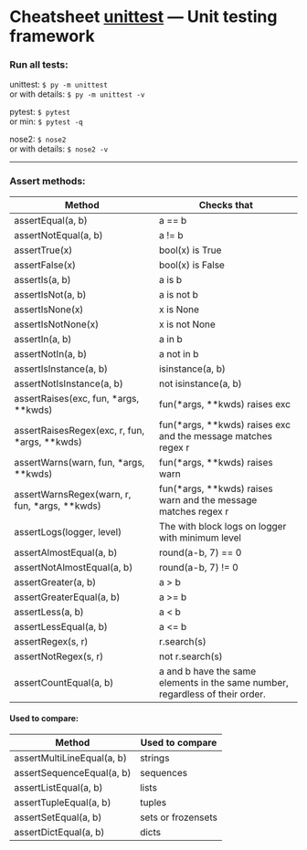 # Cheatsheet [unittest](https://docs.python.org/3/library/unittest.html) — Unit testing framework

### Run all tests:
unittest: `$ py -m unittest`  
or with details: `$ py -m unittest -v`

pytest: `$ pytest`  
or min: `$ pytest -q`

nose2: `$ nose2`  
or with details: `$ nose2 -v`

---

### Assert methods:
Method | Checks that
------ | -----------
assertEqual(a, b) | a == b
assertNotEqual(a, b) | a != b
assertTrue(x) | bool(x) is True
assertFalse(x) | bool(x) is False
assertIs(a, b) | a is b
assertIsNot(a, b) | a is not b
assertIsNone(x) | x is None
assertIsNotNone(x) | x is not None
assertIn(a, b) | a in b
assertNotIn(a, b) | a not in b
assertIsInstance(a, b) | isinstance(a, b)
assertNotIsInstance(a, b) | not isinstance(a, b)
assertRaises(exc, fun, *args, **kwds) | fun(*args, **kwds) raises exc
assertRaisesRegex(exc, r, fun, *args, **kwds) | fun(*args, **kwds) raises exc and the message matches regex r
assertWarns(warn, fun, *args, **kwds) | fun(*args, **kwds) raises warn
assertWarnsRegex(warn, r, fun, *args, **kwds) | fun(*args, **kwds) raises warn and the message matches regex r
assertLogs(logger, level) | The with block logs on logger with minimum level
assertAlmostEqual(a, b) | round(a-b, 7) == 0
assertNotAlmostEqual(a, b) | round(a-b, 7) != 0
assertGreater(a, b) | a > b
assertGreaterEqual(a, b) | a >= b
assertLess(a, b) | a < b
assertLessEqual(a, b) | a <= b
assertRegex(s, r) | r.search(s)
assertNotRegex(s, r) | not r.search(s)
assertCountEqual(a, b) | a and b have the same elements in the same number, regardless of their order.

#### Used to compare:
Method | Used to compare
------ | ---------------
assertMultiLineEqual(a, b) | strings
assertSequenceEqual(a, b) | sequences
assertListEqual(a, b) | lists
assertTupleEqual(a, b) | tuples
assertSetEqual(a, b) | sets or frozensets
assertDictEqual(a, b) | dicts
